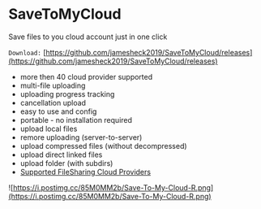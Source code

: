 # SaveToMyCloud
Save files to you cloud account just in one click

`Download:`
[https://github.com/jamesheck2019/SaveToMyCloud/releases](https://github.com/jamesheck2019/SaveToMyCloud/releases)

* more then 40 cloud provider supported
* multi-file uploading
* uploading progress tracking
* cancellation upload
* easy to use and config
* portable - no installation required
* upload local files
* remore uploading (server-to-server)
* upload compressed files (without decompressed)
* upload direct linked files
* upload folder (with subdirs)
* [Supported FileSharing Cloud Providers](https://github.com/jamesheck2019/SaveToMyCloud/wiki/Supported-FileSharing-Cloud-Providers)

![https://i.postimg.cc/85M0MM2b/Save-To-My-Cloud-R.png](https://i.postimg.cc/85M0MM2b/Save-To-My-Cloud-R.png)
